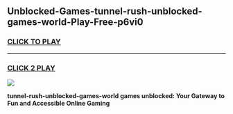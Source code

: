 
## Unblocked-Games-tunnel-rush-unblocked-games-world-Play-Free-p6vi0
<h3>
<a href="https://premium76.site?title=tunnel-rush-unblocked-games-world&ref=17A">CLICK TO PLAY</a></h3>
<hr>

<h3>
<a href="https://premium76.site?title=tunnel-rush-unblocked-games-world&ref=17A">CLICK 2 PLAY</a>
  
</h3>

<a href="https://premium76.site?title=tunnel-rush-unblocked-games-world&ref=17A"><img src="https://clearcache.store/games.png"></a>


**tunnel-rush-unblocked-games-world games unblocked: Your Gateway to Fun and Accessible Online Gaming**
